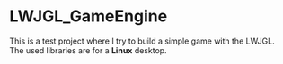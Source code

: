 # LWJGL_GameEngine
This is a test project where I try to build a simple game with the LWJGL.<br>
The used libraries are for a **Linux** desktop.<br>
